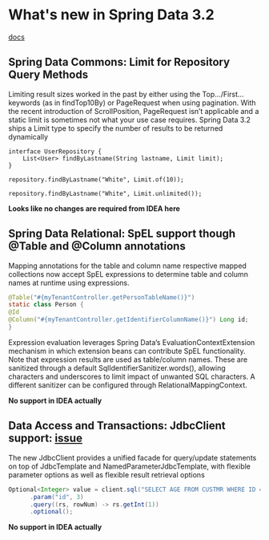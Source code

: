 # What's new in Spring Data 3.2

[docs](https://github.com/spring-projects/spring-data-commons/wiki/Spring-Data-2023.1-%28Vaughan%29-Release-Note)

## Spring Data Commons: Limit for Repository Query Methods

Limiting result sizes worked in the past by either using the Top…/First… keywords (as in findTop10By) or PageRequest when using pagination. 
With the recent introduction of ScrollPosition, PageRequest isn’t applicable and a static limit is sometimes not what your use case requires. 
Spring Data 3.2 ships a Limit type to specify the number of results to be returned dynamically
```
interface UserRepository {
    List<User> findByLastname(String lastname, Limit limit);
}

repository.findByLastname("White", Limit.of(10));

repository.findByLastname("White", Limit.unlimited());
```
**Looks like no changes are required from IDEA here**

## Spring Data Relational: SpEL support though @Table and @Column annotations 

Mapping annotations for the table and column name respective mapped collections now accept SpEL expressions to determine table and column names at runtime using expressions.

```java
@Table("#{myTenantController.getPersonTableName()}")
static class Person {
@Id
@Column("#{myTenantController.getIdentifierColumnName()}") Long id;
}
```
Expression evaluation leverages Spring Data’s EvaluationContextExtension mechanism in which extension beans can contribute SpEL functionality. 
Note that expression results are used as table/column names. 
These are sanitized through a default SqlIdentifierSanitizer.words(), allowing characters and underscores to limit impact of unwanted SQL characters. A different sanitizer can be configured through RelationalMappingContext.

**No support in IDEA actually**


## Data Access and Transactions: JdbcClient support: [issue](https://github.com/spring-projects/spring-framework/issues/30931)

The new JdbcClient provides a unified facade for query/update statements on top of JdbcTemplate and NamedParameterJdbcTemplate, with flexible parameter options as well as flexible result retrieval options

```java
Optional<Integer> value = client.sql("SELECT AGE FROM CUSTMR WHERE ID = :id")
      .param("id", 3)
      .query((rs, rowNum) -> rs.getInt(1))
      .optional();
```
**No support in IDEA actually**